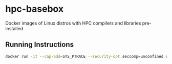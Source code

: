 # hpc-basebox
Docker images of Linux distros with HPC compilers and libraries pre-installed


## Running Instructions

```bash
docker run -it --cap-add=SYS_PTRACE --security-opt seccomp=unconfined ubuntu-combo:latest 
```
